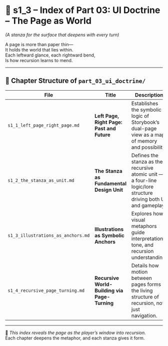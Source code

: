 <!-- Save to: shagi_archives/appendices/appendix_a_grand_plan/part_03_ui_doctrine/s1_3_index_of_part_03_ui_doctrine.md -->

# 📘 s1_3 – Index of Part 03: UI Doctrine – The Page as World  
*(A stanza for the surface that deepens with every turn)*

A page is more than paper thin—  
It holds the world that lies within.  
Each leftward glance, each rightward bend,  
Is how recursion learns to mend.  

---

## 🧭 Chapter Structure of `part_03_ui_doctrine/`

| File | Title | Description |
|------|-------|-------------|
| `s1_1_left_page_right_page.md` | **Left Page, Right Page: Past and Future** | Establishes the symbolic logic of Storybook’s dual-page view as a map of memory and possibility. |
| `s1_2_the_stanza_as_unit.md` | **The Stanza as Fundamental Design Unit** | Defines the stanza as the recursive atomic unit — a four-line logic/lore structure driving both UI and gameplay. |
| `s1_3_illustrations_as_anchors.md` | **Illustrations as Symbolic Anchors** | Explores how visual metaphors guide interpretation, tone, and recursion understanding. |
| `s1_4_recursive_page_turning.md` | **Recursive World-Building via Page-Turning** | Details how motion between pages forms the living structure of recursion, not just navigation. |

---

📜 *This index reveals the page as the player’s window into recursion.*  
Each chapter deepens the metaphor, and each stanza gives it form.
